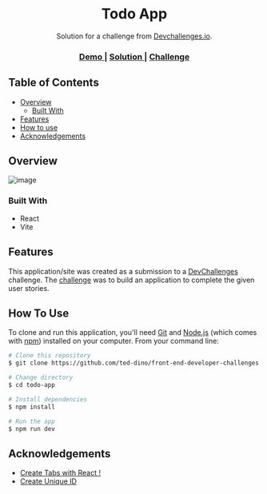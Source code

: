 <h1 align="center">Todo App</h1>

<div align="center">
   Solution for a challenge from  <a href="http://devchallenges.io" target="_blank">Devchallenges.io</a>.
</div>

<div align="center">
  <h3>
    <a href="https://todo-4pp.netlify.app/">
      Demo
    </a>
    <span> | </span>
    <a href="https://devchallenges.io/solutions/qdYeUVWO5z4a7dNDOo7l">
      Solution
    </a>
    <span> | </span>
    <a href="https://devchallenges.io/challenges/hH6PbOHBdPm6otzw2De5">
      Challenge
    </a>
  </h3>
</div>

## Table of Contents

- [Overview](#overview)
  - [Built With](#built-with)
- [Features](#features)
- [How to use](#how-to-use)
- [Acknowledgements](#acknowledgements)

## Overview

![image](https://user-images.githubusercontent.com/84649871/175768270-2ffe360c-e8e5-4197-a04d-a314a52eaf00.png)

### Built With

- React
- Vite

## Features

This application/site was created as a submission to a [DevChallenges](https://devchallenges.io/challenges) challenge. The [challenge](https://devchallenges.io/challenges/hH6PbOHBdPm6otzw2De5) was to build an application to complete the given user stories.

## How To Use

To clone and run this application, you'll need [Git](https://git-scm.com) and [Node.js](https://nodejs.org/en/download/) (which comes with [npm](http://npmjs.com)) installed on your computer. From your command line:

```bash
# Clone this repository
$ git clone https://github.com/ted-dino/front-end-developer-challenges

# Change directory
$ cd todo-app

# Install dependencies
$ npm install

# Run the app
$ npm run dev
```

## Acknowledgements

- [Create Tabs with React !](https://www.youtube.com/watch?v=WkREeDy2WQ4)
- [Create Unique ID](https://stackoverflow.com/questions/3231459/how-can-i-create-unique-ids-with-javascript#:~:text=var%20id%20%3D%20%22id%22%20%2B%20Math.random().toString(16).slice(2))
